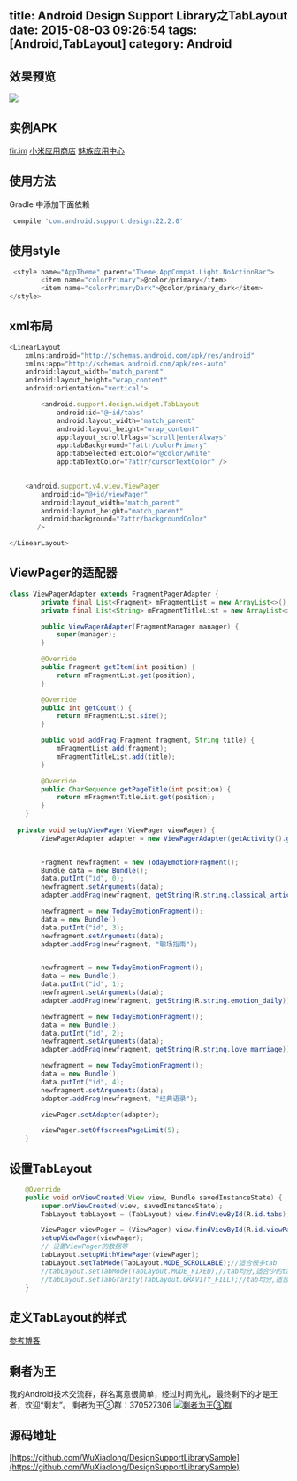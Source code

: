 title: Android Design Support Library之TabLayout 
date: 2015-08-03 09:26:54
tags: [Android,TabLayout]
category: Android
---
## 效果预览
![](http://7q5c2h.com1.z0.glb.clouddn.com/TabLayout1.gif)
<!--more-->
## 实例APK
[fir.im](https://fir.im/jinriqinggan)
[小米应用商店](http://app.mi.com/detail/30499)
[魅族应用中心](http://app.meizu.com/apps/public/detail?package_name=com.android.xiaomolongstudio.danhuaer)


## 使用方法
Gradle 中添加下面依赖
```js
 compile 'com.android.support:design:22.2.0'
```

## 使用style
```js
 <style name="AppTheme" parent="Theme.AppCompat.Light.NoActionBar">
        <item name="colorPrimary">@color/primary</item>
        <item name="colorPrimaryDark">@color/primary_dark</item>
</style>
```
## xml布局
```js
<LinearLayout
    xmlns:android="http://schemas.android.com/apk/res/android"
    xmlns:app="http://schemas.android.com/apk/res-auto"
    android:layout_width="match_parent"
    android:layout_height="wrap_content"
    android:orientation="vertical">

        <android.support.design.widget.TabLayout
            android:id="@+id/tabs"
            android:layout_width="match_parent"
            android:layout_height="wrap_content"
            app:layout_scrollFlags="scroll|enterAlways"
            app:tabBackground="?attr/colorPrimary"
            app:tabSelectedTextColor="@color/white"
			app:tabTextColor="?attr/cursorTextColor" />

   
    <android.support.v4.view.ViewPager
        android:id="@+id/viewPager"
        android:layout_width="match_parent"
        android:layout_height="match_parent"
        android:background="?attr/backgroundColor"
       />

</LinearLayout>
```
## ViewPager的适配器
```java
class ViewPagerAdapter extends FragmentPagerAdapter {
        private final List<Fragment> mFragmentList = new ArrayList<>();
        private final List<String> mFragmentTitleList = new ArrayList<>();

        public ViewPagerAdapter(FragmentManager manager) {
            super(manager);
        }

        @Override
        public Fragment getItem(int position) {
            return mFragmentList.get(position);
        }

        @Override
        public int getCount() {
            return mFragmentList.size();
        }

        public void addFrag(Fragment fragment, String title) {
            mFragmentList.add(fragment);
            mFragmentTitleList.add(title);
        }

        @Override
        public CharSequence getPageTitle(int position) {
            return mFragmentTitleList.get(position);
        }
    }
    
  private void setupViewPager(ViewPager viewPager) {
        ViewPagerAdapter adapter = new ViewPagerAdapter(getActivity().getSupportFragmentManager());


        Fragment newfragment = new TodayEmotionFragment();
        Bundle data = new Bundle();
        data.putInt("id", 0);
        newfragment.setArguments(data);
        adapter.addFrag(newfragment, getString(R.string.classical_article));

        newfragment = new TodayEmotionFragment();
        data = new Bundle();
        data.putInt("id", 3);
        newfragment.setArguments(data);
        adapter.addFrag(newfragment, "职场指南");


        newfragment = new TodayEmotionFragment();
        data = new Bundle();
        data.putInt("id", 1);
        newfragment.setArguments(data);
        adapter.addFrag(newfragment, getString(R.string.emotion_daily));

        newfragment = new TodayEmotionFragment();
        data = new Bundle();
        data.putInt("id", 2);
        newfragment.setArguments(data);
        adapter.addFrag(newfragment, getString(R.string.love_marriage));

        newfragment = new TodayEmotionFragment();
        data = new Bundle();
        data.putInt("id", 4);
        newfragment.setArguments(data);
        adapter.addFrag(newfragment, "经典语录");

        viewPager.setAdapter(adapter);

        viewPager.setOffscreenPageLimit(5);
    }
```
## 设置TabLayout
```java
    @Override
    public void onViewCreated(View view, Bundle savedInstanceState) {
        super.onViewCreated(view, savedInstanceState);
        TabLayout tabLayout = (TabLayout) view.findViewById(R.id.tabs);

        ViewPager viewPager = (ViewPager) view.findViewById(R.id.viewPager);
        setupViewPager(viewPager);
        // 设置ViewPager的数据等
        tabLayout.setupWithViewPager(viewPager);
        tabLayout.setTabMode(TabLayout.MODE_SCROLLABLE);//适合很多tab
        //tabLayout.setTabMode(TabLayout.MODE_FIXED);//tab均分,适合少的tab
		//tabLayout.setTabGravity(TabLayout.GRAVITY_FILL);//tab均分,适合少的tab,TabLayout.GRAVITY_CENTER
    }
```
## 定义TabLayout的样式
[参考博客](http://chenfuduo.me/2015/07/30/TabLayout-of-design-support-library/)

## 剩者为王
我的Android技术交流群，群名寓意很简单，经过时间洗礼，最终剩下的才是王者，欢迎“剩友”。
剩者为王③群：370527306 <a target="_blank" href="http://shang.qq.com/wpa/qunwpa?idkey=0a992ba077da4c8325cbfef1c9e81f0443ffb782a0f2135c1a8f7326baac58ac"><img border="0" src="http://pub.idqqimg.com/wpa/images/group.png" alt="剩者为王③群" title="剩者为王③群"></a>

## 源码地址
[https://github.com/WuXiaolong/DesignSupportLibrarySample](https://github.com/WuXiaolong/DesignSupportLibrarySample)